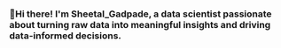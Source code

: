 ### 👋Hi there! I'm Sheetal_Gadpade, a data scientist passionate about turning raw data into meaningful insights and driving data-informed decisions.

<!--
**sheetalg9/sheetalg9** is a ✨ _special_ ✨ repository because its `README.md` (this file) appears on your GitHub profile.

Here are some ideas to get you started:

🔬 I specialize in leveraging analysis, machine learning, Deep learning, and data visualization techniques to extract valuable knowledge from complex datasets. Proficient in Python and SQL, I have hands-on experience in data preprocessing, feature engineering, model building, and evaluation.
🎓 With a Bachelor's degree in CBZ, I combine analytical skills with domain expertise to solve real-world problems.
💡 My research interests revolve around applying machine learning in healthcare and various domain to improve patient outcomes and optimize resource allocation.
🏆 In my journey as a data scientist, I've contributed to open-source projects. I enjoy collaborating with like-minded professionals, sharing knowledge, and exploring new avenues within the data science community.
📫 Feel free to reach out to me at sheetalgadpade999@gmail.com to discuss potential collaborations or opportunities. You can find more details about my work and experience on my LinkedIn profile: https://www.linkedin.com/in/gadpade-sheetal-a80962257/.
⚡ When I'm not diving into data, you can find me exploring nature trails, listening and enjoying songs, eating different snacks, or hanging out with friends!
-->
